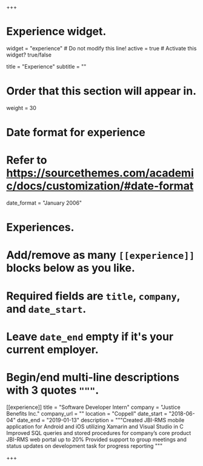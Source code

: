 +++
# Experience widget.
widget = "experience"  # Do not modify this line!
active = true  # Activate this widget? true/false

title = "Experience"
subtitle = ""

# Order that this section will appear in.
weight = 30

# Date format for experience
#   Refer to https://sourcethemes.com/academic/docs/customization/#date-format
date_format = "January 2006"

# Experiences.
#   Add/remove as many `[[experience]]` blocks below as you like.
#   Required fields are `title`, `company`, and `date_start`.
#   Leave `date_end` empty if it's your current employer.
#   Begin/end multi-line descriptions with 3 quotes `"""`.


[[experience]]
  title = "Software Developer Intern"
  company = "Justice Benefits Inc."
  company_url = ""
  location = "Coppell"
  date_start = "2018-06-04"
  date_end = "2019-01-13"
  description = """Created JBI-RMS mobile application for Android and iOS utilizing Xamarin and Visual Studio in C
  Improved SQL queries and stored procedures for company’s core product JBI-RMS web portal up to 20%
  Provided support to group meetings and status updates on development task for progress reporting
  """

+++
